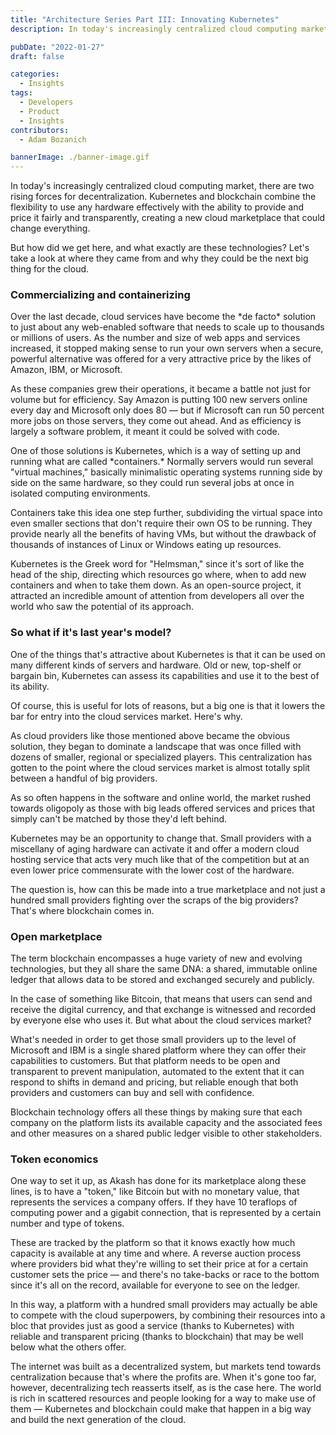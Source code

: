 ```yaml
---
title: "Architecture Series Part III: Innovating Kubernetes"
description: In today's increasingly centralized cloud computing market, there are two rising forces for decentralization. Kubernetes and blockchain combine the flexibility to use any hardware effectively with the ability to provide and price it fairly and transparently, creating a new cloud marketplace that could change everything.

pubDate: "2022-01-27"
draft: false

categories:
  - Insights
tags:
  - Developers
  - Product
  - Insights
contributors:
  - Adam Bozanich

bannerImage: ./banner-image.gif
---
```

In today's increasingly centralized cloud computing market, there are two rising forces for decentralization. Kubernetes and blockchain combine the flexibility to use any hardware effectively with the ability to provide and price it fairly and transparently, creating a new cloud marketplace that could change everything.

But how did we get here, and what exactly are these technologies? Let's take a look at where they came from and why they could be the next big thing for the cloud.

### Commercializing and containerizing

Over the last decade, cloud services have become the \*de facto\* solution to just about any web-enabled software that needs to scale up to thousands or millions of users. As the number and size of web apps and services increased, it stopped making sense to run your own servers when a secure, powerful alternative was offered for a very attractive price by the likes of Amazon, IBM, or Microsoft.

As these companies grew their operations, it became a battle not just for volume but for efficiency. Say Amazon is putting 100 new servers online every day and Microsoft only does 80 — but if Microsoft can run 50 percent more jobs on those servers, they come out ahead. And as efficiency is largely a software problem, it meant it could be solved with code.

One of those solutions is Kubernetes, which is a way of setting up and running what are called \*containers.\* Normally servers would run several "virtual machines," basically minimalistic operating systems running side by side on the same hardware, so they could run several jobs at once in isolated computing environments.

Containers take this idea one step further, subdividing the virtual space into even smaller sections that don't require their own OS to be running. They provide nearly all the benefits of having VMs, but without the drawback of thousands of instances of Linux or Windows eating up resources.

Kubernetes is the Greek word for "Helmsman," since it's sort of like the head of the ship, directing which resources go where, when to add new containers and when to take them down. As an open-source project, it attracted an incredible amount of attention from developers all over the world who saw the potential of its approach.

### So what if it's last year's model?

One of the things that's attractive about Kubernetes is that it can be used on many different kinds of servers and hardware. Old or new, top-shelf or bargain bin, Kubernetes can assess its capabilities and use it to the best of its ability.

Of course, this is useful for lots of reasons, but a big one is that it lowers the bar for entry into the cloud services market. Here's why.

As cloud providers like those mentioned above became the obvious solution, they began to dominate a landscape that was once filled with dozens of smaller, regional or specialized players. This centralization has gotten to the point where the cloud services market is almost totally split between a handful of big providers.

As so often happens in the software and online world, the market rushed towards oligopoly as those with big leads offered services and prices that simply can't be matched by those they'd left behind.

Kubernetes may be an opportunity to change that. Small providers with a miscellany of aging hardware can activate it and offer a modern cloud hosting service that acts very much like that of the competition but at an even lower price commensurate with the lower cost of the hardware.

The question is, how can this be made into a true marketplace and not just a hundred small providers fighting over the scraps of the big providers? That's where blockchain comes in.

### Open marketplace

The term blockchain encompasses a huge variety of new and evolving technologies, but they all share the same DNA: a shared, immutable online ledger that allows data to be stored and exchanged securely and publicly.

In the case of something like Bitcoin, that means that users can send and receive the digital currency, and that exchange is witnessed and recorded by everyone else who uses it. But what about the cloud services market?

What's needed in order to get those small providers up to the level of Microsoft and IBM is a single shared platform where they can offer their capabilities to customers. But that platform needs to be open and transparent to prevent manipulation, automated to the extent that it can respond to shifts in demand and pricing, but reliable enough that both providers and customers can buy and sell with confidence.

Blockchain technology offers all these things by making sure that each company on the platform lists its available capacity and the associated fees and other measures on a shared public ledger visible to other stakeholders.

### Token economics

One way to set it up, as Akash has done for its marketplace along these lines, is to have a "token," like Bitcoin but with no monetary value, that represents the services a company offers. If they have 10 teraflops of computing power and a gigabit connection, that is represented by a certain number and type of tokens.

These are tracked by the platform so that it knows exactly how much capacity is available at any time and where. A reverse auction process where providers bid what they're willing to set their price at for a certain customer sets the price — and there's no take-backs or race to the bottom since it's all on the record, available for everyone to see on the ledger.

In this way, a platform with a hundred small providers may actually be able to compete with the cloud superpowers, by combining their resources into a bloc that provides just as good a service (thanks to Kubernetes) with reliable and transparent pricing (thanks to blockchain) that may be well below what the others offer.

The internet was built as a decentralized system, but markets tend towards centralization because that's where the profits are. When it's gone too far, however, decentralizing tech reasserts itself, as is the case here. The world is rich in scattered resources and people looking for a way to make use of them — Kubernetes and blockchain could make that happen in a big way and build the next generation of the cloud.